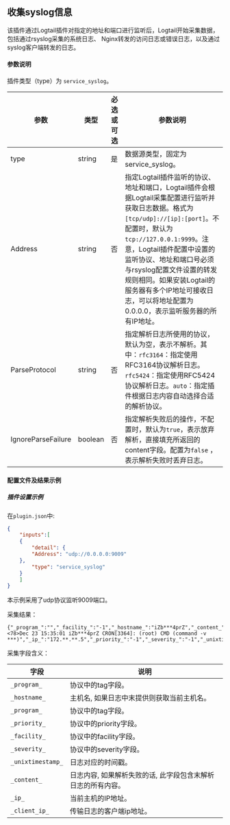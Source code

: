 收集syslog信息
---

该插件通过Logtail插件对指定的地址和端口进行监听后，Logtail开始采集数据，包括通过rsyslog采集的系统日志、 Nginx转发的访问日志或错误日志，以及通过syslog客户端转发的日志。

#### 参数说明

插件类型（type）为 `service_syslog`。

|参数|类型|必选或可选|参数说明|
|----|----|----|----|
|type|string|是|数据源类型，固定为service_syslog。|
|Address|string|否|指定Logtail插件监听的协议、地址和端口，Logtail插件会根据Logtail采集配置进行监听并获取日志数据。格式为`[tcp/udp]://[ip]:[port]`。不配置时，默认为`tcp://127.0.0.1:9999`。注意，Logtail插件配置中设置的监听协议、地址和端口号必须与rsyslog配置文件设置的转发规则相同。如果安装Logtail的服务器有多个IP地址可接收日志，可以将地址配置为0.0.0.0，表示监听服务器的所有IP地址。|
|ParseProtocol|string|否|指定解析日志所使用的协议，默认为空，表示不解析。其中：`rfc3164`：指定使用RFC3164协议解析日志。`rfc5424`：指定使用RFC5424协议解析日志。`auto`：指定插件根据日志内容自动选择合适的解析协议。|
|IgnoreParseFailure|boolean|否|指定解析失败后的操作，不配置时，默认为`true`，表示放弃解析，直接填充所返回的content字段。配置为`false` ，表示解析失败时丢弃日志。|


#### 配置文件及结果示例

##### 插件设置示例

在`plugin.json`中:

```json
{
    "inputs":[
    {
        "detail": {
        "Address": "udp://0.0.0.0:9009"
    },
        "type": "service_syslog"
    }
    ]
}
```

本示例采用了udp协议监听9009端口。

采集结果：

```text
{"_program_":"","_facility_":"-1","_hostname_":"iZb***4prZ","_content_":"<78>Dec 23 15:35:01 iZb***4prZ CRON[3364]: (root) CMD (command -v ***)","_ip_":"172.**.**.5","_priority_":"-1","_severity_":"-1","_unixtimestamp_":"1640244901606136313","_client_ip_":"120.**.2**.90","__time__":"1640244901"}
```

采集字段含义：

|字段|说明|
|----|----|
|`_program_`|协议中的tag字段。|
| `_hostname_` | 主机名, 如果日志中末提供则获取当前主机名。 |
| `_program_` | 协议中的tag字段。 |
| `_priority_` | 协议中的priority字段。 |
| `_facility_` | 协议中的facility字段。 |
| `_severity_` | 协议中的severity字段。 |
| `_unixtimestamp_` | 日志对应的时间戳。 |
| `_content_` | 日志内容, 如果解析失败的话, 此字段包含末解析日志的所有内容。 |
| `_ip_` | 当前主机的IP地址。 |
|`_client_ip_`|传输日志的客户端ip地址。|

